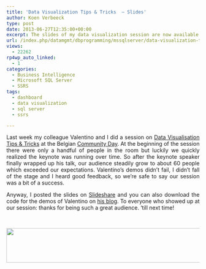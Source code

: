 ```yaml
---
title: 'Data Visualization Tips & Tricks  – Slides'
author: Koen Verbeeck
type: post
date: 2013-06-27T12:35:00+00:00
excerpt: The slides of my data visualization session are now available for download.
url: /index.php/datamgmt/dbprogramming/mssqlserver/data-visualization-tips-tricks-slides/
views:
  - 22262
rp4wp_auto_linked:
  - 1
categories:
  - Business Intelligence
  - Microsoft SQL Server
  - SSRS
tags:
  - dashboard
  - data visualization
  - sql server
  - ssrs

---
```

<p style="text-align: justify;">
  Last week my colleague Valentino and I did a session on <a href="/index.php/DataMgmt/business-intelligence-1/data-visualization-tips-tricks">Data Visualisation Tips & Tricks</a> at the Belgian <a href="http://www.communityday.be/">Community Day</a>. At the beginning of the session there were only a handful of people in the room but luckily we quickly realized the keynote was running over time. So after the keynote speaker finally wrapped up his talk, our audience steadily grow to about 60 people which exceeded our expectations. Valentino’s demos didn’t fail, I didn’t fall of the stage and I heard good feedback, so we’re safe to say our session was a bit of a success.
</p>

<p style="text-align: justify;">
  Anyway, I posted the slides on <a href="http://www.slideshare.net/KoenVerbeeck/data-visualization-tips-tricks-23479927">Slideshare</a> and you can also download the code for the demos of Valentino on <a href="http://blog.hoegaerden.be/2013/06/21/community-day-data-visualization-tips-tricks-download/">his blog</a>. To everyone who showed up at our session: thanks for being such a great audience. ‘till next time!
</p>

<p style="text-align: justify;">
   
</p>

<div class="image_block">
  <a href="/media/users/koenverbeeck/ComDayBe2013/long.png?mtime=1370952579"><img src="/wp-content/uploads/users/koenverbeeck/ComDayBe2013/long.png?mtime=1370952579" alt="" width="600" height="90" /></a>
</div>